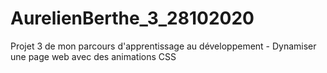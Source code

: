 # AurelienBerthe_3_28102020
Projet 3 de mon parcours d'apprentissage au développement - Dynamiser une page web avec des animations CSS
